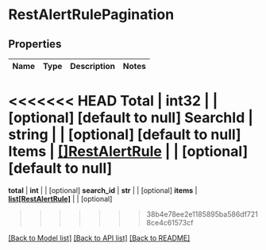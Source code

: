 # RestAlertRulePagination

## Properties
Name | Type | Description | Notes
------------ | ------------- | ------------- | -------------
<<<<<<< HEAD
**Total** | **int32** |  | [optional] [default to null]
**SearchId** | **string** |  | [optional] [default to null]
**Items** | [**[]RestAlertRule**](RestAlertRule.md) |  | [optional] [default to null]
=======
**total** | **int** |  | [optional] 
**search_id** | **str** |  | [optional] 
**items** | [**list[RestAlertRule]**](RestAlertRule.md) |  | [optional] 
>>>>>>> 38b4e78ee2e1185895ba586df7218ce4c61573cf

[[Back to Model list]](../README.md#documentation-for-models) [[Back to API list]](../README.md#documentation-for-api-endpoints) [[Back to README]](../README.md)


